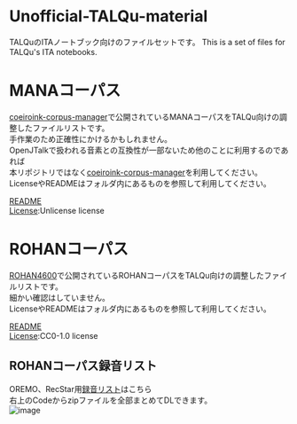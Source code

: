 # Unofficial-TALQu-material
TALQuのITAノートブック向けのファイルセットです。
This is a set of files for TALQu's ITA notebooks.


# MANAコーパス
[coeiroink-corpus-manager](https://github.com/shirowanisan/coeiroink-corpus-manager)で公開されているMANAコーパスをTALQu向けの調整したファイルリストです。  
手作業のため正確性にかけるかもしれません。  
OpenJTalkで扱われる音素との互換性が一部ないため他のことに利用するのであれば  
本リポジトリではなく[coeiroink-corpus-manager](https://github.com/shirowanisan/coeiroink-corpus-manager)を利用してください。  
LicenseやREADMEはフォルダ内にあるものを参照して利用してください。  

[README](https://github.com/rokujyushi/Unofficial-TALQu-material/blob/main/MANA-corpus/README.md)  
[License](https://github.com/rokujyushi/Unofficial-TALQu-material/blob/main/MANA-corpus/LICENSE):Unlicense license  

# ROHANコーパス
[ROHAN4600](https://github.com/mmorise/rohan4600)で公開されているROHANコーパスをTALQu向けの調整したファイルリストです。  
細かい確認はしていません。   
LicenseやREADMEはフォルダ内にあるものを参照して利用してください。  

[README](https://github.com/rokujyushi/Unofficial-TALQu-material/blob/main/rohan4600/README.md)  
[License](https://github.com/rokujyushi/Unofficial-TALQu-material/blob/main/rohan4600/LICENSE):CC0-1.0 license  

## ROHANコーパス録音リスト
OREMO、RecStar用[録音リスト](https://github.com/rokujyushi/Unofficial-TALQu-material/tree/main/rohan4600/%E9%8C%B2%E9%9F%B3%E3%83%AA%E3%82%B9%E3%83%88)はこちら  
右上のCodeからzipファイルを全部まとめてDLできます。  
![image](https://github.com/rokujyushi/Unofficial-TALQu-material/assets/93469977/608c4423-e35f-40b2-941e-b8f8b8ee7ebe)

